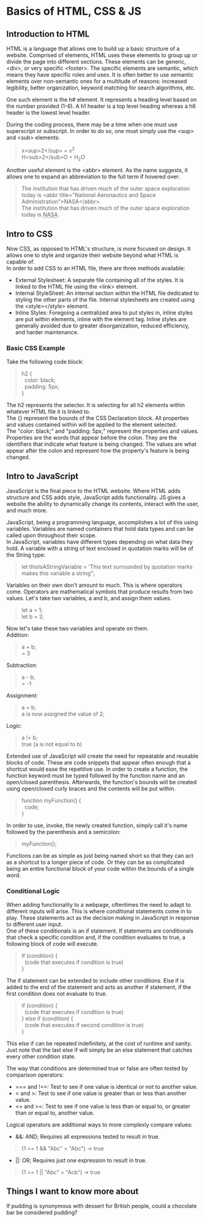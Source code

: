 # Basics of HTML, CSS & JS

## Introduction to HTML

HTML is a language that allows one to build up a basic structure of a website. Comprised of elements, HTML uses these elements to group up or divide the page into different sections. These elements can be generic, \<div>, or very specific \<footer>. The specific elements are semantic, which means they have specific roles and uses. It is often better to use semantic elements over non-semantic ones for a multitude of reasons: increased legibility, better organization, keyword matching for search algorithms, etc.

One such element is the h# element. It represents a heading level based on the number provided (1-6). A h1 header is a top level heading whereas a h6 header is the lowest level header.

During the coding process, there may be a time when one must use superscript or subscript. In order to do so, one must simply use the \<sup> and \<sub> elements:
> x\<sup>2\</sup> = x<sup>2</sup>  
> H\<sub>2\</sub>O = H<sub>2</sub>O  

Another useful element is the \<abbr> element. As the name suggests, it allows one to expand an abbreviation to the full term if hovered over:
> The institution that has driven much of the outer space exploration today is \<abbr title="National Aeronautics and Space Administration">NASA\</abbr>.  
> The institution that has driven much of the outer space exploration today is <abbr title="National Aeronautics and Space Administration">NASA</abbr>.

## Intro to CSS

Now CSS, as opposed to HTML's structure, is more focused on design. It allows one to style and organize their website beyond what HTML is capable of.  
In order to add CSS to an HTML file, there are three methods available:

- External Stylesheet: A separate file containing all of the styles. It is linked to the HTML file using the \<link> element.
- Internal StyleSheet: An internal section within the HTML file dedicated to styling the other parts of the file. Internal stylesheets are created using the \<style>\</style> element.
- Inline Styles: Foregoing a centralized area to put styles in, inline styles are put within elements, inline with the element tag. Inline styles are generally avoided due to greater disorganization, reduced efficiency, and harder maintenance.

### Basic CSS Example

Take the following code block:
>h2 {  
>&nbsp;&nbsp;color: black;  
>&nbsp;&nbsp;padding: 5px;  
>}

The h2 represents the selector. It is selecting for all h2 elements within whatever HTML file it is linked to.  
The {} represent the bounds of the CSS Declaration block. All properties and values contained within will be applied to the element selected.  
The "color: black;" and "padding: 5px;" represent the properties and values. Properties are the words that appear before the colon. They are the identifiers that indicate what feature is being changed. The values are what appear after the colon and represent how the property's feature is being changed.

## Intro to JavaScript

JavaScript is the final piece to the HTML website. Where HTML adds structure and CSS adds style, JavaScript adds functionality. JS gives a website the ability to dynamically change its contents, interact with the user, and much more.

JavaScript, being a programming language, accomplishes a lot of this using variables. Variables are named containers that hold data types and can be called upon throughout their scope.  
In JavaScript, variables have different types depending on what data they hold. A variable with a string of text enclosed in quotation marks will be of the String type:

> let thisIsAStringVariable = 'This text surrounded by quotation marks makes this variable a string";  

Variables on their own don't amount to much. This is where operators come. Operators are mathematical symbols that produce results from two values. Let's take two variables, a and b, and assign them values.

> let a = 1;  
> let b = 2;

Now let's take these two variables and operate on them.  
Addition:

> a + b;  
> = 3

Subtraction:

> a - b;  
> = -1

Assignment:

> a = b;  
> a is now assigned the value of 2;

Logic:

> a != b;  
> true (a is not equal to b)

Extended use of JavaScript will create the need for repeatable and reusable blocks of code. These are code snippets that appear often enough that a shortcut would ease the repetitive use. In order to create a function, the function keyword must be typed followed by the function name and an open/closed parenthesis. Afterwards, the function's bounds will be created using open/closed curly braces and the contents will be put within.

> function myFunction() {  
> &nbsp;&nbsp;code;  
> }

In order to use, invoke, the newly created function, simply call it's name followed by the parenthesis and a semicolon:

> myFunction();

Functions can be as simple as just being named short so that they can act as a shortcut to a longer piece of code. Or they can be as complicated being an entire functional block of your code within the bounds of a single word.

### Conditional Logic

When adding functionality to a webpage, oftentimes the need to adapt to different inputs will arise. This is where conditional statements come in to play. These statements act as the decision making in JavaScript in response to different user input.  
One of these conditionals is an if statement. If statements are conditionals that check a specific condition and, if the condition evaluates to true, a following block of code will execute.

> if (condition) {  
> &nbsp;&nbsp;(code that executes if condition is true)  
>}

The if statement can be extended to include other conditions. Else if is added to the end of the statement and acts as another if statement, if the first condition does not evaluate to true.

> if (condition) {  
> &nbsp;&nbsp;(code that executes if condition is true)  
> } else if (condition) {  
> &nbsp;&nbsp;(code that executes if second condition is true)  
> }

This else if can be repeated indefinitely, at the cost of runtime and sanity. Just note that the last else if will simply be an else statement that catches every other condition state.

The way that conditions are determined true or false are often tested by comparison operators:

- === and !==: Test to see if one value is identical or not to another value.
- < and >: Test to see if one value is greater than or less than another value.
- <= and >=: Test to see if one value is less than or equal to, or greater than or equal to, another value.

Logical operators are additional ways to more complexly compare values:

- &&: AND; Requires all expressions tested to result in true.

> (1 == 1 && "Abc" = "Abc") -> true

- ||: OR; Requires just one expression to result in true.

> (1 == 1 || "Abc" = "Acb") -> true

## Things I want to know more about

If pudding is synonymous with dessert for British people, could a chocolate bar be considered pudding?